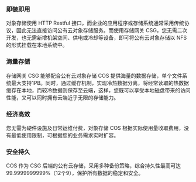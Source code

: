 ### 即装即用

对象存储使用 HTTP Restful 接口，而企业的应用程序或存储系统通常采用传统协议，因此无法直接访问公有云对象存储服务。而使用存储网关 CSG，您无需二次开发，也无需新增机架空间、供电或冷却等设备，即可将公有云对象存储以 NFS 的形式挂载在本地系统中。

### 海量存储

存储网关 CSG 能够配合公有云对象存储 COS 提供海量的数据存储，单个文件系统最大支持1PB。同时，通过缓存机制，实现冷热数据分离，将经常读取的热数据缓存在本地，而较冷数据则保存至云端，这样，您既可以享受本地磁盘带来的访问性能，又可以同时拥有云端近乎无限的存储能力。

### 经济高效

您无需为硬件设施及日常运维付费，对象存储 COS 根据实际使用量收取费用，没有最低使用限制，可根据您的业务需求实时扩容。

### 安全持久

COS 作为 CSG 后端的公有云存储，采用多种备份策略，综合持久性最高可达99.9999999999%（12个9），保护所有数据的稳定和安全。


